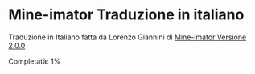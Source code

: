 # Mine-imator Traduzione in italiano
Traduzione in Italiano fatta da Lorenzo Giannini di [Mine-imator Versione 2.0.0](https://www.mineimatorforums.com/index.php?/topic/90789-mine-imator-200/)

Completatà: 1%

